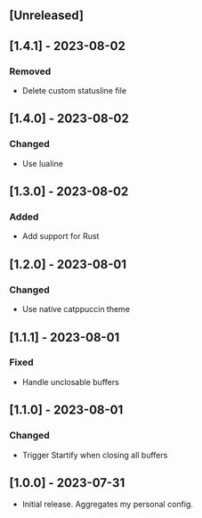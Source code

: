 ## [Unreleased]

## [1.4.1] - 2023-08-02

### Removed

- Delete custom statusline file

## [1.4.0] - 2023-08-02

### Changed

- Use lualine

## [1.3.0] - 2023-08-02

### Added

- Add support for Rust

## [1.2.0] - 2023-08-01

### Changed

- Use native catppuccin theme

## [1.1.1] - 2023-08-01

### Fixed

- Handle unclosable buffers

## [1.1.0] - 2023-08-01

### Changed

- Trigger Startify when closing all buffers


## [1.0.0] - 2023-07-31

- Initial release. Aggregates my personal config.

